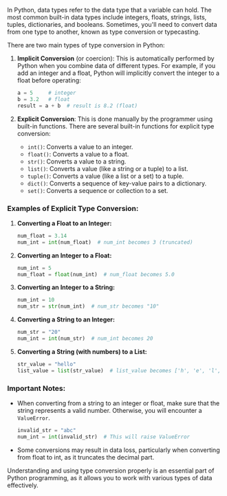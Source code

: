 In Python, data types refer to the data type that a variable can hold. The most common built-in data types include integers, floats, strings, lists, tuples, dictionaries, and booleans. Sometimes, you'll need to convert data from one type to another, known as type conversion or typecasting.

There are two main types of type conversion in Python:

1. **Implicit Conversion** (or coercion): This is automatically performed by Python when you combine data of different types. For example, if you add an integer and a float, Python will implicitly convert the integer to a float before operating:

   ```python
   a = 5     # integer
   b = 3.2   # float
   result = a + b  # result is 8.2 (float)
   ```

2. **Explicit Conversion**: This is done manually by the programmer using built-in functions. There are several built-in functions for explicit type conversion:

   - `int()`: Converts a value to an integer.
   - `float()`: Converts a value to a float.
   - `str()`: Converts a value to a string.
   - `list()`: Converts a value (like a string or a tuple) to a list.
   - `tuple()`: Converts a value (like a list or a set) to a tuple.
   - `dict()`: Converts a sequence of key-value pairs to a dictionary.
   - `set()`: Converts a sequence or collection to a set.

### Examples of Explicit Type Conversion:

1. **Converting a Float to an Integer:**
   ```python
   num_float = 3.14
   num_int = int(num_float)  # num_int becomes 3 (truncated)
   ```

2. **Converting an Integer to a Float:**
   ```python
   num_int = 5
   num_float = float(num_int)  # num_float becomes 5.0
   ```

3. **Converting an Integer to a String:**
   ```python
   num_int = 10
   num_str = str(num_int)  # num_str becomes "10"
   ```

4. **Converting a String to an Integer:**
   ```python
   num_str = "20"
   num_int = int(num_str)  # num_int becomes 20
   ```

5. **Converting a String (with numbers) to a List:**
   ```python
   str_value = "hello"
   list_value = list(str_value)  # list_value becomes ['h', 'e', 'l', 'l', 'o']
   ```

### Important Notes:
- When converting from a string to an integer or float, make sure that the string represents a valid number. Otherwise, you will encounter a `ValueError`.
   ```python
   invalid_str = "abc"
   num_int = int(invalid_str)  # This will raise ValueError
   ```

- Some conversions may result in data loss, particularly when converting from float to int, as it truncates the decimal part.

Understanding and using type conversion properly is an essential part of Python programming, as it allows you to work with various types of data effectively.

